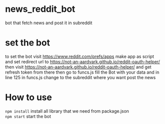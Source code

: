 # news_reddit_bot
bot that fetch news and post it in subreddit
# set the bot
to set the bot visit https://www.reddit.com/prefs/apps make app as script and set redirect url to https://not-an-aardvark.github.io/reddit-oauth-helper/  
then visit https://not-an-aardvark.github.io/reddit-oauth-helper/ and get refresh token from there
then go to funcs.js fill the Bot with your data and in line 125  in funcs.js change to the subreddit where you want post the news
# How to use
``npm install`` install all library that we need from package.json  
``npm start``  start the bot  
